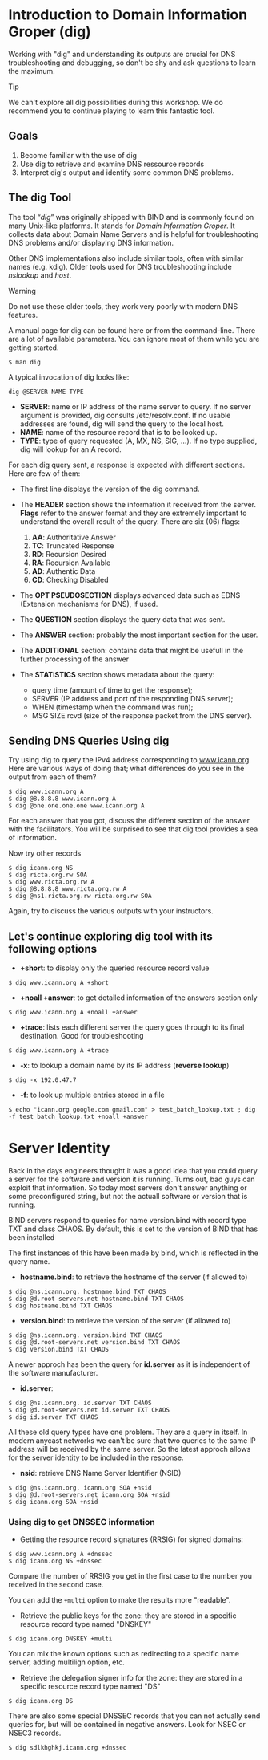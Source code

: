 # Introduction to Domain Information Groper (dig)

Working with "dig" and understanding its outputs are crucial for DNS troubleshooting and debugging, so don't be shy and ask questions to learn the maximum. 

> [!TIP]
> We can't explore all dig possibilities during this workshop. We do recommend you to continue playing to learn this fantastic tool.

## Goals

1. Become familiar with the use of dig
2. Use dig to retrieve and examine DNS ressource records
3. Interpret dig's output and identify some common DNS problems.

## The dig Tool

The tool “*dig*” was originally shipped with BIND and is commonly found on many Unix-like platforms. It stands for *Domain Information Groper*. It collects data about Domain Name Servers and is helpful for troubleshooting DNS problems and/or displaying DNS information.

Other DNS implementations also include similar tools, often with similar names (e.g. kdig). Older tools used for DNS troubleshooting include *nslookup* and *host*.

> [!WARNING]
> Do not use these older tools, they work very poorly with modern DNS features.

A manual page for dig can be found here or from the command-line. There are a lot of available parameters. You can ignore most of them while you are getting started.

```
$ man dig
```

A typical invocation of dig looks like:

```
dig @SERVER NAME TYPE
```

- **SERVER**: name or IP address of the name server to query. If no server argument is provided, dig consults /etc/resolv.conf. If no usable addresses are found, dig will send the query to the local host.
- **NAME**: name of the resource record that is to be looked up.
- **TYPE**: type of query requested (A, MX, NS, SIG, ...). If no type supplied, dig will lookup for an A record.

For each dig query sent, a response is expected with different sections. Here are few of them:

* The first line displays the version of the dig command.
* The **HEADER** section shows the information it received from the server. **Flags** refer to the answer format and they are extremely important to understand the overall result of the query. There are six (06) flags: 

	1. **AA**: Authoritative Answer
	2. **TC**: Truncated Response
	3. **RD**: Recursion Desired
	4. **RA**: Recursion Available
	5. **AD**: Authentic Data
	6. **CD**: Checking Disabled
* The **OPT PSEUDOSECTION** displays advanced data such as EDNS (Extension mechanisms for DNS), if used.
* The **QUESTION** section displays the query data that was sent.
* The **ANSWER** section: probably the most important section for the user.
* The **ADDITIONAL** section: contains data that might be usefull in the further processing of the answer
* The **STATISTICS** section shows metadata about the query: 
   * query time (amount of time to get the response); 
   * SERVER (IP address and port of the responding DNS server); 
   * WHEN (timestamp when the command was run); 
   * MSG SIZE rcvd (size of the response packet from the DNS server).

## Sending DNS Queries Using dig

Try using dig to query the IPv4 address corresponding to www.icann.org. Here are various ways of doing that; what differences do you see in the output from each of them?

```
$ dig www.icann.org A
$ dig @8.8.8.8 www.icann.org A
$ dig @one.one.one.one www.icann.org A
```

For each answer that you got, discuss the different section of the answer with the facilitators. You will be surprised to see that dig tool provides a sea of information.

Now try other records

```
$ dig icann.org NS
$ dig ricta.org.rw SOA
$ dig www.ricta.org.rw A
$ dig @8.8.8.8 www.ricta.org.rw A
$ dig @ns1.ricta.org.rw ricta.org.rw SOA
```

Again, try to discuss the various outputs with your instructors.

## Let's continue exploring dig tool with its following options

* **+short**: to display only the queried resource record value

```
$ dig www.icann.org A +short
```

* **+noall +answer**: to get detailed information of the answers section only

```
$ dig www.icann.org A +noall +answer
```

* **+trace**: lists each different server the query goes through to its final destination. Good for troubleshooting

```
$ dig www.icann.org A +trace
```

* **-x**: to lookup a domain name by its IP address (**reverse lookup**)

```
$ dig -x 192.0.47.7
```

* **-f**: to look up multiple entries stored in a file

```
$ echo "icann.org google.com gmail.com" > test_batch_lookup.txt ; dig -f test_batch_lookup.txt +noall +answer
```

# Server Identity

Back in the days engineers thought it was a good idea that you could query
a server for the software and version it is running. Turns out, bad guys can 
exploit that information. So today most servers don't answer anything or
some preconfigured string, but not the actuall software or version that is running.

BIND servers respond to queries for name version.bind with record type TXT and class CHAOS. By default, this is set to the version of BIND that has been installed


The first instances of this have been made by bind, which is reflected in the 
query name.

* **hostname.bind**: to retrieve the hostname of the server (if allowed to)
```
$ dig @ns.icann.org. hostname.bind TXT CHAOS
$ dig @d.root-servers.net hostname.bind TXT CHAOS
$ dig hostname.bind TXT CHAOS
```

* **version.bind**: to retrieve the version of the server (if allowed to)
```
$ dig @ns.icann.org. version.bind TXT CHAOS
$ dig @d.root-servers.net version.bind TXT CHAOS
$ dig version.bind TXT CHAOS
```

A newer approch has been the query for **id.server** as it is independent of the 
software manufacturer.
* **id.server**: 
```
$ dig @ns.icann.org. id.server TXT CHAOS
$ dig @d.root-servers.net id.server TXT CHAOS
$ dig id.server TXT CHAOS
```

All these old query types have one problem. They are a query in itself.
In modern anycast networks we can't be sure that two queries to the same IP address
will be received by the same server. So the latest approch allows for the
server identity to be included in the response.

* **nsid**: retrieve DNS Name Server Identifier (NSID) 
```
$ dig @ns.icann.org. icann.org SOA +nsid
$ dig @d.root-servers.net icann.org SOA +nsid
$ dig icann.org SOA +nsid
```

### Using dig to get DNSSEC information

* Getting the resource record signatures (RRSIG) for signed domains: 

```
$ dig www.icann.org A +dnssec
$ dig icann.org NS +dnssec
```

Compare the number of RRSIG you get in the first case to the number you received in the second case.

You can add the `+multi` option to make the results more "readable".

* Retrieve the public keys for the zone: they are stored in a specific resource record type named "DNSKEY"

```
$ dig icann.org DNSKEY +multi
```

You can mix the known options such as redirecting to a specific name server, adding multilign option, etc.

* Retrieve the delegation signer info for the zone: they are stored in a specific resource record type named "DS"

```
$ dig icann.org DS
```

There are also some special DNSSEC records that you can not actually send queries for,
but will be contained in negative answers. Look for NSEC or NSEC3 records.

```
$ dig sdlkhghkj.icann.org +dnssec
```
